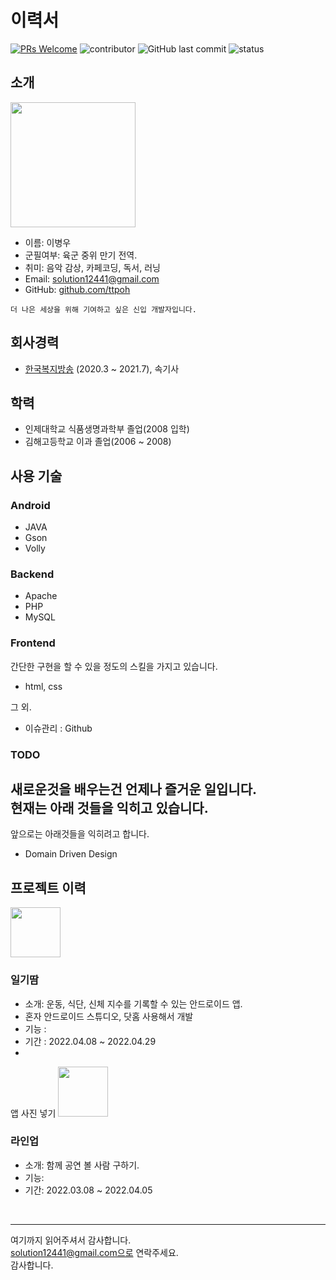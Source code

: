 # 이력서
[![PRs Welcome](https://img.shields.io/badge/PRs-welcome-brightgreen.svg?style=flat-square)](http://makeapullrequest.com)
![contributor](https://img.shields.io/github/contributors/ttpoh/RESUME.svg)
![GitHub last commit](https://img.shields.io/github/last-commit/JSpiner/RESUME.svg)
![status](https://img.shields.io/badge/hired-brightgreen.svg)

## 소개
<img src="https://user-images.githubusercontent.com/99061209/168023385-56ca27eb-faee-4fd8-9958-b8719d618d73.jpg" width="200" height="200"/>

- 이름: 이병우<br/>
- 군필여부: 육군 중위 만기 전역.<br/>
- 취미: 음악 감상, 카페코딩, 독서, 러닝<br/>
- Email: solution12441@gmail.com<br/>
- GitHub: [github.com/ttpoh](https://github.com/ttpoh)
```
더 나은 세상을 위해 기여하고 싶은 신입 개발자입니다. 

```


## 회사경력
- [한국복지방송](http://www.kwbc.kr/) (2020.3 ~ 2021.7), 속기사

## 학력
- 인제대학교 식품생명과학부 졸업(2008 입학)
- 김해고등학교 이과 졸업(2006 ~ 2008)

## 사용 기술
### Android
- JAVA
- Gson
- Volly

### Backend
- Apache
- PHP
- MySQL

### Frontend
간단한 구현을 할 수 있을 정도의 스킬을 가지고 있습니다.
- html, css

그 외.
- 이슈관리 : Github


### TODO
**새로운것**을 배우는건 언제나 즐거운 일입니다. <br/>
현재는 아래 것들을 익히고 있습니다.
- 

앞으로는 아래것들을 익히려고 합니다.
- Domain Driven Design

## 프로젝트 이력


<img src='./images/toonies.png' width="80" />

### 일기땀
- 소개: 운동, 식단, 신체 지수를 기록할 수 있는 안드로이드 앱.
- 혼자 안드로이드 스튜디오, 닷홈 사용해서 개발
- 기능 : 
- 기간 : 2022.04.08 ~ 2022.04.29
- 
앱 사진 넣기
<img src='./images/ridibooks.png' width="80" />

### 라인업
- 소개: 함께 공연 볼 사람 구하기.
- 기능:  
- 기간: 2022.03.08 ~ 2022.04.05


<br/>


----

여기까지 읽어주셔서 감사합니다. <br/>
solution12441@gmail.com으로 연락주세요.<br/>
감사합니다.
